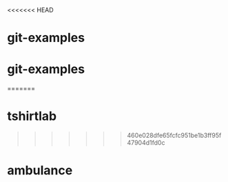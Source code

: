 <<<<<<< HEAD
# git-examples
# git-examples
=======
# tshirtlab
>>>>>>> 460e028dfe65fcfc951be1b3ff95f47904d1fd0c
# ambulance
